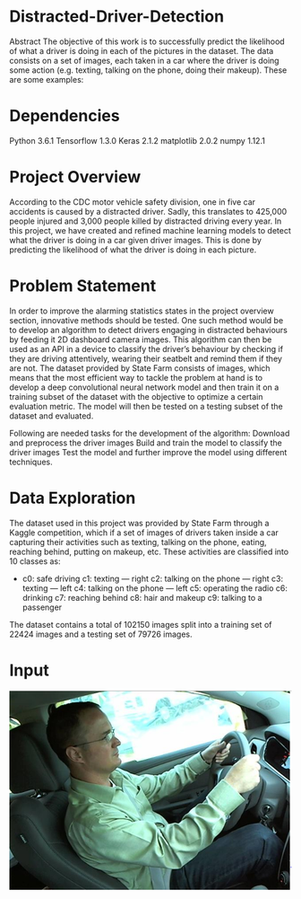 # Distracted-Driver-Detection
Abstract
The objective of this work is to successfully predict the likelihood of what a driver is doing in each of the pictures in the dataset.
The data consists on a set of images, each taken in a car where the driver is doing some action (e.g. texting, talking on the phone, doing their makeup). These are some examples:

# Dependencies
Python 3.6.1
Tensorflow 1.3.0
Keras 2.1.2
matplotlib 2.0.2
numpy 1.12.1

# Project Overview
According to the CDC motor vehicle safety division, one in five car accidents is caused by a distracted driver. Sadly, this translates to 425,000 people injured and 3,000 people killed by distracted driving every year.
In this project, we have created and refined machine learning models to detect what the driver is doing in a car given driver images. This is done by predicting the likelihood of what the driver is doing in each picture.

# Problem Statement
In order to improve the alarming statistics states in the project overview section, innovative methods should be tested. One such method would be to develop an algorithm to detect drivers engaging in distracted behaviours by feeding it 2D dashboard camera images. This algorithm can then be used as an API in a device to classify the driver’s behaviour by checking if they are driving attentively, wearing their seatbelt and remind them if they are not.
The dataset provided by State Farm consists of images, which means that the most efficient way to tackle the problem at hand is to develop a deep convolutional neural network model and then train it on a training subset of the dataset with the objective to optimize a certain evaluation metric. The model will then be tested on a testing subset of the dataset and evaluated.
 
Following are needed tasks for the development of the algorithm:
Download and preprocess the driver images
Build and train the model to classify the driver images
Test the model and further improve the model using different techniques.
 
# Data Exploration
The dataset used in this project was provided by State Farm through a Kaggle competition, which if a set of images of drivers taken inside a car capturing their activities such as texting, talking on the phone, eating, reaching behind, putting on makeup, etc. These activities are classified into 10 classes as:
+ c0: safe driving
c1: texting — right
c2: talking on the phone — right
c3: texting — left
c4: talking on the phone — left
c5: operating the radio
c6: drinking
c7: reaching behind
c8: hair and makeup
c9: talking to a passenger
 
 
The dataset contains a total of 102150 images split into a training set of 22424 images and a testing set of 79726 images.

# Input 

![First Test Image](https://github.com/Danish64/CV-ML-DriverDistractionSystem/blob/master/InputOutputImages/Input1.PNG)





